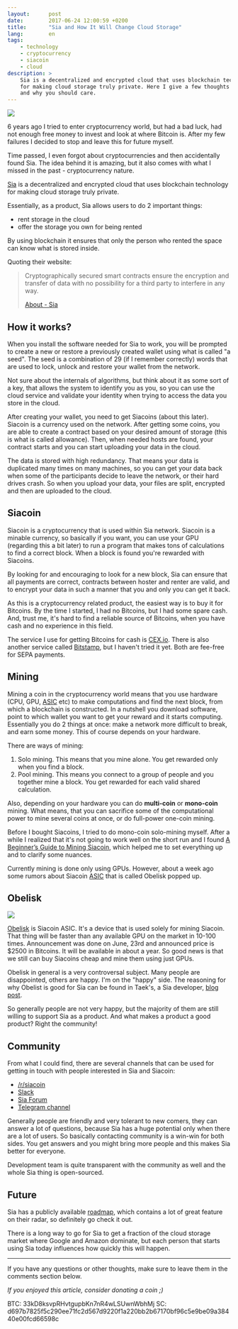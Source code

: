 ```yaml
---
layout:      post
date:        2017-06-24 12:00:59 +0200
title:       "Sia and How It Will Change Cloud Storage"
lang:        en
tags:
    - technology
    - cryptocurrency
    - siacoin
    - cloud
description: >
    Sia is a decentralized and encrypted cloud that uses blockchain technology
    for making cloud storage truly private. Here I give a few thoughts about it
    and why you should care.
---
```

![](/uploads/f2510206e3bc9fab0c68640f464fd283)

6 years ago I tried to enter cryptocurrency world, but had a bad luck, had not enough free money to invest and look at where Bitcoin is. After my few failures I decided to stop and leave this for future myself.

Time passed, I even forgot about cryptocurrencies and then accidentally found Sia. The idea behind it is amazing, but it also comes with what I missed in the past - cryptocurrency nature.

[Sia][1] is a decentralized and encrypted cloud that uses blockchain technology for making cloud storage truly private.

Essentially, as a product, Sia allows users to do 2 important things:
* rent storage in the cloud
* offer the storage you own for being rented

By using blockchain it ensures that only the person who rented the space can know what is stored inside.

Quoting their website:

> Cryptographically secured smart contracts ensure the encryption and transfer of data with no possibility for a third party to interfere in any way.
>
> [About - Sia](http://sia.tech/about/)

## How it works?

When you install the software needed for Sia to work, you will be prompted to create a new or restore a previously created wallet using what is called "a seed". The seed is a combination of 29 (if I remember correctly) words that are used to lock, unlock and restore your wallet from the network.

Not sure about the internals of algorithms, but think about it as some sort of a key, that allows the system to identify you as you, so you can use the cloud service and validate your identity when trying to access the data you store in the cloud.

After creating your wallet, you need to get Siacoins (about this later). Siacoin is a currency used on the network. After getting some coins, you are able to create a contract based on your desired amount of storage (this is what is called allowance). Then, when needed hosts are found, your contract starts and you can start uploading your data in the cloud.

The data is stored with high redundancy. That means your data is duplicated many times on many machines, so you can get your data back when some of the participants decide to leave the network, or their hard drives crash. So when you upload your data, your files are split, encrypted and then are uploaded to the cloud.

## Siacoin

Siacoin is a cryptocurrency that is used within Sia network. Siacoin is a minable currency, so basically if you want, you can use your GPU (regarding this a bit later) to run a program that makes tons of calculations to find a correct block. When a block is found you're rewarded with Siacoins.

By looking for and encouraging to look for a new block, Sia can ensure that all payments are correct, contracts between hoster and renter are valid, and to encrypt your data in such a manner that you and only you can get it back.

As this is a cryptocurrency related product, the easiest way is to buy it for Bitcoins. By the time I started, I had no Bitcoins, but I had some spare cash. And, trust me, it's hard to find a reliable source of Bitcoins, when you have cash and no experience in this field.

The service I use for getting Bitcoins for cash is [CEX.io][9]. There is also another service called [Bitstamp][10], but I haven't tried it yet. Both are fee-free for SEPA payments.

## Mining

Mining a coin in the cryptocurrency world means that you use hardware (CPU, GPU, [ASIC][11] etc) to make computations and find the next block, from which a blockchain is constructed. In a nutshell you download software, point to which wallet you want to get your reward and it starts computing. Essentially you do 2 things at once: make a network more difficult to break, and earn some money. This of course depends on your hardware.

There are ways of mining:
1. Solo mining. This means that you mine alone. You get rewarded only when you find a block.
2. Pool mining. This means you connect to a group of people and you together mine a block. You get rewarded for each valid shared calculation.

Also, depending on your hardware you can do **multi-coin** or **mono-coin** mining. What means, that you can sacrifice some of the computational power to mine several coins at once, or do full-power one-coin mining.

Before I bought Siacoins, I tried to do mono-coin solo-mining myself. After a while I realized that it's not going to work well on the short run and I found [A Beginner’s Guide to Mining Siacoin][12], which helped me to set everything up and to clarify some nuances.

Currently mining is done only using GPUs. However, about a week ago some rumors about Siacoin [ASIC][11] that is called Obelisk popped up.

## Obelisk

![](https://cdn-images-1.medium.com/max/1000/1*PYsHmInWQgpyuYqjvbgkYQ.jpeg)

[Obelisk][3] is Siacoin ASIC. It's a device that is used solely for mining Siacoin. That thing will be faster than any available GPU on the market in 10-100 times. Announcement was done on June, 23rd and announced price is $2500 in Bitcoins. It will be available in about a year. So good news is that we still can buy Siacoins cheap and mine them using just GPUs.

Obelisk in general is a very controversal subject. Many people are disappointed, others are happy. I'm on the "happy" side. The reasoning for why Obelist is good for Sia can be found in Taek's, a Sia developer, [blog post][7].

So generally people are not very happy, but the majority of them are still willing to support Sia as a product. And what makes a product a good product? Right the community!

## Community

From what I could find, there are several channels that can be used for getting in touch with people interested in Sia and Siacoin:
* [/r/siacoin][2]
* [Slack][5]
* [Sia Forum][13]
* [Telegram channel][14]

Generally people are friendly and very tolerant to new comers, they can answer a lot of questions, because Sia has a huge potential only when there are a lot of users. So basically contacting community is a win-win for both sides. You get answers and you might bring more people and this makes Sia better for everyone.

Development team is quite transparent with the community as well and the whole Sia thing is open-sourced.

## Future

Sia has a publicly available [roadmap][4], which contains a lot of great feature on their radar, so definitely go check it out.

There is a long way to go for Sia to get a fraction of the cloud storage market where Google and Amazon dominate, but each person that starts using Sia today influences how quickly this will happen.

---

If you have any questions or other thoughts, make sure to leave them in the comments section below.

_If you enjoyed this article, consider donating a coin ;)_

BTC: 33kD8ksvpRHvtgupbKn7nR4wLSUwnWbhMj
SC: d697b7825f5c290ee71fc2d567d9220f1a220bb2b67170bf96c5e9be09a38440e00fcd66598c

[1]: http://sia.tech
[2]: https://www.reddit.com/r/siacoin/
[3]: https://obelisk.tech
[4]: https://trello.com/b/Io1dDyuI/sia-public-roadmap
[5]: http://slackin.sia.tech/
[6]: https://www.reddit.com/r/siacoin/comments/6j1gyg/obelisks_sia_asics_full_details/
[7]: https://blog.sia.tech/choosing-asics-for-sia-b318505b5b51
[8]: http://sia.tech/get-siacoin/
[9]: https://cex.io/r/0/up106737322/0/
[10]: https://www.bitstamp.net
[11]: https://en.wikipedia.org/wiki/Application-specific_integrated_circuit
[12]: https://mtlynch.io/windows-sia-mining/
[13]: https://forum.sia.tech
[14]: https://t.me/SiaCoin
